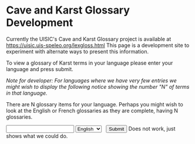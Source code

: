 # Cave and Karst Glossary Development

Currently the UISIC's Cave and Karst Glossary project is available at 
<https://uisic.uis-speleo.org/lexgloss.html>
This page is a development site 
to experiment with alternate ways to present this information.

To view a glossary of Karst terms in your language please enter your language
and press submit.

*Note for developer: For languages where we have very few entries we might wish 
to display the following notice showing the number "N" of terms in that language.*

There are N glossary items for your language. Perhaps you might 
wish to look at the English or French glossaries as they are complete,
having N glossaries.

<input type="text" id=language name=language>
<select id="language" name="language">
  <option value="en">English</option>
  <option value="fr">French</option>
  <option value="gr">German</option>
</select> &nbsp; 
<input type="button" value="Submit"> Does not work, just shows what we could do.

